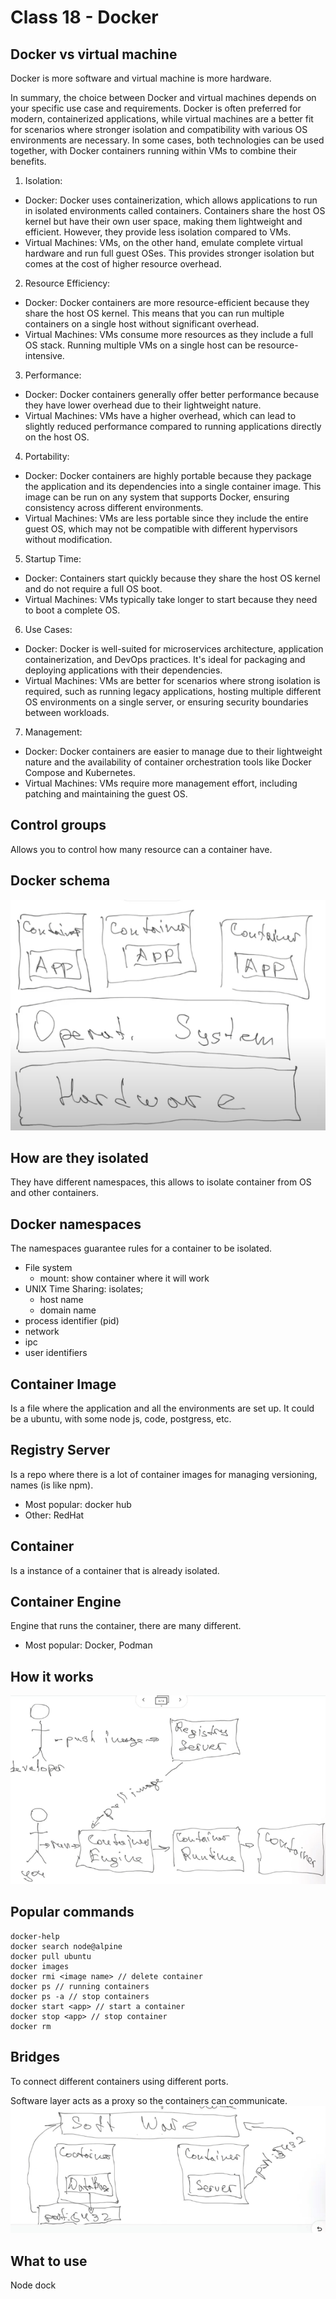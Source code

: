 # Class 18 - Docker

## Docker vs virtual machine

Docker is more software and virtual machine is more hardware.

In summary, the choice between Docker and virtual machines depends on your specific use case and requirements. Docker is often preferred for modern, containerized applications, while virtual machines are a better fit for scenarios where stronger isolation and compatibility with various OS environments are necessary. In some cases, both technologies can be used together, with Docker containers running within VMs to combine their benefits.

1. Isolation:

- Docker: Docker uses containerization, which allows applications to run in isolated environments called containers. Containers share the host OS kernel but have their own user space, making them lightweight and efficient. However, they provide less isolation compared to VMs.
- Virtual Machines: VMs, on the other hand, emulate complete virtual hardware and run full guest OSes. This provides stronger isolation but comes at the cost of higher resource overhead.

2. Resource Efficiency:

- Docker: Docker containers are more resource-efficient because they share the host OS kernel. This means that you can run multiple containers on a single host without significant overhead.
- Virtual Machines: VMs consume more resources as they include a full OS stack. Running multiple VMs on a single host can be resource-intensive.

3. Performance:

- Docker: Docker containers generally offer better performance because they have lower overhead due to their lightweight nature.
- Virtual Machines: VMs have a higher overhead, which can lead to slightly reduced performance compared to running applications directly on the host OS.

4. Portability:

- Docker: Docker containers are highly portable because they package the application and its dependencies into a single container image. This image can be run on any system that supports Docker, ensuring consistency across different environments.
- Virtual Machines: VMs are less portable since they include the entire guest OS, which may not be compatible with different hypervisors without modification.

5. Startup Time:

- Docker: Containers start quickly because they share the host OS kernel and do not require a full OS boot.
- Virtual Machines: VMs typically take longer to start because they need to boot a complete OS.

6. Use Cases:

- Docker: Docker is well-suited for microservices architecture, application containerization, and DevOps practices. It's ideal for packaging and deploying applications with their dependencies.
- Virtual Machines: VMs are better for scenarios where strong isolation is required, such as running legacy applications, hosting multiple different OS environments on a single server, or ensuring security boundaries between workloads.

7. Management:

- Docker: Docker containers are easier to manage due to their lightweight nature and the availability of container orchestration tools like Docker Compose and Kubernetes.
- Virtual Machines: VMs require more management effort, including patching and maintaining the guest OS.

## Control groups

Allows you to control how many resource can a container have.

## Docker schema

![Alt text](image.png)

## How are they isolated

They have different namespaces, this allows to isolate container from OS and other containers.

## Docker namespaces

The namespaces guarantee rules for a container to be isolated.

- File system
  - mount: show container where it will work
- UNIX Time Sharing: isolates; 
    - host name
    - domain name
- process identifier (pid)
- network
- ipc
- user identifiers

## Container Image
Is a file where the application and all the environments are set up. 
It could be a ubuntu, with some node js, code, postgress,  etc.

## Registry Server
Is a repo where there is a lot of container images for managing versioning, names (is like npm).
- Most popular: docker hub
- Other: RedHat

## Container
Is a instance of a container that is already isolated.

## Container Engine

Engine that runs the container, there are many different.
- Most popular: Docker, Podman

## How it works


![Alt text](image-1.png)

## Popular commands

```
docker-help
docker search node@alpine
docker pull ubuntu
docker images
docker rmi <image name> // delete container
docker ps // running containers
docker ps -a // stop containers
docker start <app> // start a container
docker stop <app> // stop container
docker rm 
```

## Bridges
To connect different containers using different ports.

Software layer acts as a proxy so the containers can communicate.
![Alt text](image-2.png)

## What to use
Node dock